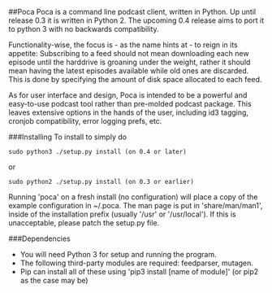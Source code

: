 ##Poca
Poca is a command line podcast client, written in Python. Up until release 0.3
it is written in Python 2. The upcoming 0.4 release aims to port it to python
3 with no backwards compatibility.

Functionality-wise, the focus is - as the name hints at - to reign in its 
appetite: Subscribing to a feed should not mean downloading each new episode 
until the harddrive is groaning under the weight, rather it should mean having 
the latest episodes available while old ones are discarded. This is done by 
specifying the amount of disk space allocated to each feed.
 
As for user interface and design, Poca is intended to be a powerful and 
easy-to-use podcast tool rather than pre-molded podcast package. This 
leaves extensive options in the hands of the user, including id3 tagging, 
cronjob compatibility, error logging prefs, etc.

###Installing
To install to simply do

    sudo python3 ./setup.py install (on 0.4 or later)

or

    sudo python2 ./setup.py install (on 0.3 or earlier)

Running 'poca' on a fresh install (no configuration) will place a copy of the 
example configuration in ~/.poca. The man page is put in 'share/man/man1', 
inside of the installation prefix (usually '/usr' or '/usr/local'). If this 
is unacceptable, please patch the setup.py file.

###Dependencies
* You will need Python 3 for setup and running the program.
* The following third-party modules are required: feedparser, mutagen.
* Pip can install all of these using 'pip3 install [name of module]' (or pip2
  as the case may be)

